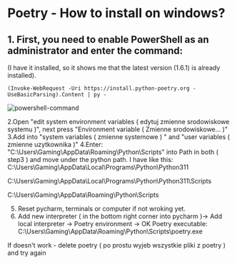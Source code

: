 # Poetry - How to install on windows?

## 1. First, you need to enable PowerShell as an administrator and enter the command:
(I have it installed, so it shows me that the latest version (1.6.1) is already installed).
```
(Invoke-WebRequest -Uri https://install.python-poetry.org -UseBasicParsing).Content | py -
```


![powershell-command](https://github.com/piotek8/Langchain_Ask_App_update/assets/82182989/02ebf31b-dbed-424e-8798-acf07c299fb0)


2.Open "edit system environment variables ( edytuj zmienne srodowiskowe systemu )", next press "Environment variable ( Zmienne srodowiskowe... )"
3.Add into "system variables ( zmienne systemowe ) " and "user variables ( zmienne uzytkownika )"
4.Enter:
"C:\Users\Gaming\AppData\Roaming\Python\Scripts"
into Path in both ( step3 ) and move under the python path. I have like this:
C:\Users\Gaming\AppData\Local\Programs\Python\Python311

C:\Users\Gaming\AppData\Local\Programs\Python\Python311\Scripts

C:\Users\Gaming\AppData\Roaming\Python\Scripts

5. Reset pycharm, terminals or computer if not wroking yet.
6. Add new interpreter ( in the bottom right corner into pycharm )-> Add local interpreter -> Poetry environment -> OK
Poetry executable:
C:\Users\Gaming\AppData\Roaming\Python\Scripts\poetry.exe

If doesn't work - delete poetry ( po prostu wyjeb wszystkie pliki z poetry ) and try again

